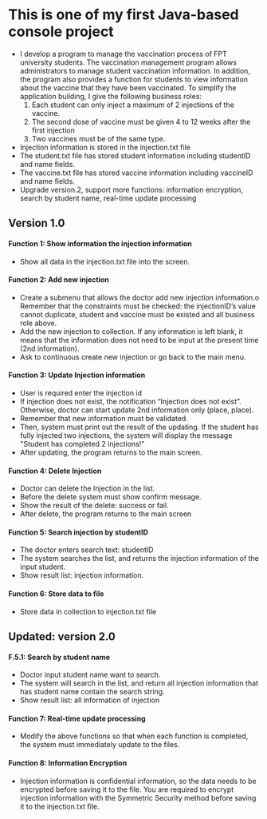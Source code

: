 # This is one of my first Java-based console project

* I develop a program to manage the vaccination process of FPT university students. The
vaccination management program allows administrators to manage student vaccination information. In
addition, the program also provides a function for students to view information about the vaccine that they have
been vaccinated. To simplify the application building, I give the following business roles:
	1. Each student can only inject a maximum of 2 injections of the vaccine.
	2. The second dose of vaccine must be given 4 to 12 weeks after the first injection
	3. Two vaccines must be of the same type.
* Injection information is stored in the injection.txt file
* The student.txt file has stored student information including studentID and name fields.
* The vaccine.txt file has stored vaccine information including vaccineID and name fields.
* Upgrade version.2, support more functions: information encryption, search by student name, real-time update
processing

## Version 1.0

#### Function 1: Show information the injection information
+ Show all data in the injection.txt file into the screen.

#### Function 2: Add new injection
+ Create a submenu that allows the doctor add new injection information.o Remember that the constraints must be checked: the 	injectionID’s value cannot duplicate, student and vaccine must be existed and all business role above.
+ Add the new injection to collection. If any information is left blank, it means that the information does not need to be input at the present time (2nd information).
+ Ask to continuous create new injection or go back to the main menu.

#### Function 3: Update Injection information
+ User is required enter the injection id
+ If injection does not exist, the notification “Injection does not exist”. Otherwise, doctor can
	start update 2nd information only (place, place).
+ Remember that new information must be validated.
+ Then, system must print out the result of the updating. If the student has fully injected two
	injections, the system will display the message "Student has completed 2 injections!"
+ After updating, the program returns to the main screen.

#### Function 4: Delete Injection
+ Doctor can delete the Injection in the list.
+ Before the delete system must show confirm message.
+ Show the result of the delete: success or fail.
+ After delete, the program returns to the main screen

#### Function 5: Search injection by studentID
+ The doctor enters search text: studentID
+ The system searches the list, and returns the injection information of the input student.
+ Show result list: injection information.

#### Function 6: Store data to file
+ Store data in collection to injection.txt file


## Updated: version 2.0

#### F.5.1: Search by student name
+ Doctor input student name want to search.
+ The system will search in the list, and return all injection information that has student name
	contain the search string.
+ Show result list: all information of injection

#### Function 7: Real-time update processing 
+ Modify the above functions so that when each function is completed, the system must
	immediately update to the files.

#### Function 8: Information Encryption
+ Injection information is confidential information, so the data needs to be encrypted before
	saving it to the file. You are required to encrypt injection information with the Symmetric Security
	method before saving it to the injection.txt file.